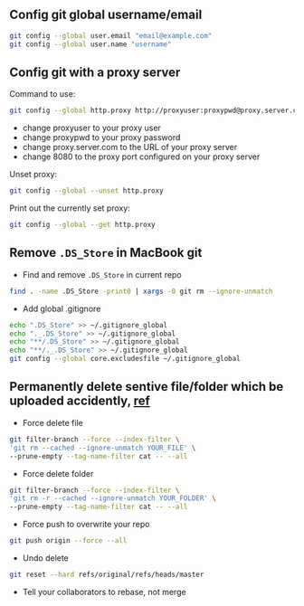 ## Config git global username/email
```bash
git config --global user.email "email@example.com"
git config --global user.name "username"
```

## Config git with a proxy server
Command to use:
```bash
git config --global http.proxy http://proxyuser:proxypwd@proxy.server.com:8080
```
 - change proxyuser to your proxy user
 - change proxypwd to your proxy password
 - change proxy.server.com to the URL of your proxy server
 - change 8080 to the proxy port configured on your proxy server

Unset proxy:
```bash
git config --global --unset http.proxy
```

Print out the currently set proxy:
```bash
git config --global --get http.proxy
```

## Remove `.DS_Store` in MacBook git
 - Find and remove `.DS_Store` in current repo
```bash
find . -name .DS_Store -print0 | xargs -0 git rm --ignore-unmatch
```

 - Add global .gitignore
```bash
echo ".DS_Store" >> ~/.gitignore_global
echo "._.DS_Store" >> ~/.gitignore_global
echo "**/.DS_Store" >> ~/.gitignore_global
echo "**/._.DS_Store" >> ~/.gitignore_global
git config --global core.excludesfile ~/.gitignore_global
```
## Permanently delete sentive file/folder which be uploaded accidently, [ref](https://help.github.com/articles/removing-sensitive-data-from-a-repository/)
 
 - Force delete file
 ```bash
 git filter-branch --force --index-filter \
 'git rm --cached --ignore-unmatch YOUR_FILE' \
 --prune-empty --tag-name-filter cat -- --all
 ```
 
 - Force delete folder
 ```bash
 git filter-branch --force --index-filter \
 'git rm -r --cached --ignore-unmatch YOUR_FOLDER' \
 --prune-empty --tag-name-filter cat -- --all
 ```
 
 - Force push to overwrite your repo
 ```bash
 git push origin --force --all
 ```
 
 - Undo delete
 ```bash
 git reset --hard refs/original/refs/heads/master
 ```
 
 - Tell your collaborators to rebase, not merge
